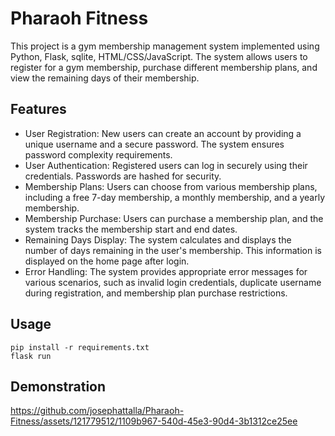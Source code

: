 # Pharaoh Fitness

This project is a gym membership management system implemented using Python, Flask, sqlite, HTML/CSS/JavaScript. The system allows users to register for a gym membership, purchase different membership plans, and view the remaining days of their membership.

## Features

- User Registration: New users can create an account by providing a unique username and a secure password. The system ensures password complexity requirements.
- User Authentication: Registered users can log in securely using their credentials. Passwords are hashed for security.
- Membership Plans: Users can choose from various membership plans, including a free 7-day membership, a monthly membership, and a yearly membership.
- Membership Purchase: Users can purchase a membership plan, and the system tracks the membership start and end dates.
- Remaining Days Display: The system calculates and displays the number of days remaining in the user's membership. This information is displayed on the home page after login.
- Error Handling: The system provides appropriate error messages for various scenarios, such as invalid login credentials, duplicate username during registration, and membership plan purchase restrictions.

## Usage

```
pip install -r requirements.txt
flask run
```

## Demonstration
https://github.com/josephattalla/Pharaoh-Fitness/assets/121779512/1109b967-540d-45e3-90d4-3b1312ce25ee

